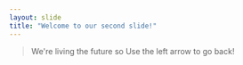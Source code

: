 ```yaml
---
layout: slide
title: "Welcome to our second slide!"
---
```

> We're living the future so
Use the left arrow to go back!
